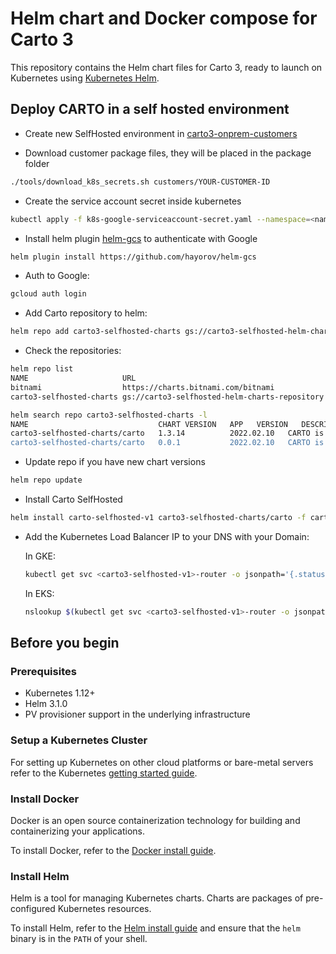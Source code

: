 # Helm chart and Docker compose for Carto 3

This repository contains the Helm chart files for Carto 3, ready to launch on Kubernetes using [Kubernetes Helm](https://github.com/helm/helm).

## Deploy CARTO in a self hosted environment

- Create new SelfHosted environment in [carto3-onprem-customers](https://github.com/CartoDB/carto3-onprem-customers)

- Download customer package files, they will be placed in the package folder

```bash
./tools/download_k8s_secrets.sh customers/YOUR-CUSTOMER-ID
```

- Create the service account secret inside kubernetes
```bash
kubectl apply -f k8s-google-serviceaccount-secret.yaml --namespace=<namespace>
```

- Install helm plugin [helm-gcs](https://github.com/hayorov/helm-gcs) to authenticate with Google

```bash
helm plugin install https://github.com/hayorov/helm-gcs
```

- Auth to Google:

```bash
gcloud auth login
```

- Add Carto repository to helm:

```bash
helm repo add carto3-selfhosted-charts gs://carto3-selfhosted-helm-charts-repository
```

- Check the repositories:

```bash
helm repo list
NAME                     URL                                          
bitnami                  https://charts.bitnami.com/bitnami           
carto3-selfhosted-charts gs://carto3-selfhosted-helm-charts-repository

helm search repo carto3-selfhosted-charts -l
NAME                             CHART VERSION   APP   VERSION   DESCRIPTION                                       
carto3-selfhosted-charts/carto   1.3.14          2022.02.10   CARTO is the world's leading Location Intellige...
carto3-selfhosted-charts/carto   0.0.1           2022.02.10   CARTO is the world's leading Location Intellige...
```

- Update repo if you have new chart versions
```bash
helm repo update
```

- Install Carto SelfHosted
```bash
helm install carto-selfhosted-v1 carto3-selfhosted-charts/carto -f carto-values.yaml -f carto-secrets.yaml
```

- Add the Kubernetes Load Balancer IP to your DNS with your Domain:

  In GKE:
  ```bash
  kubectl get svc <carto3-selfhosted-v1>-router -o jsonpath='{.status.loadBalancer.ingress.*.ip}'
  ```
  
  In EKS:
  ```bash
  nslookup $(kubectl get svc <carto3-selfhosted-v1>-router -o jsonpath='{.status.loadBalancer.ingress.*.hostname}')
  ```

## Before you begin

### Prerequisites

- Kubernetes 1.12+
- Helm 3.1.0
- PV provisioner support in the underlying infrastructure

### Setup a Kubernetes Cluster

For setting up Kubernetes on other cloud platforms or bare-metal servers refer to the Kubernetes [getting started guide](http://kubernetes.io/docs/getting-started-guides/).

### Install Docker

Docker is an open source containerization technology for building and containerizing your applications.

To install Docker, refer to the [Docker install guide](https://docs.docker.com/engine/install/).

### Install Helm

Helm is a tool for managing Kubernetes charts. Charts are packages of pre-configured Kubernetes resources.

To install Helm, refer to the [Helm install guide](https://github.com/helm/helm#install) and ensure that the `helm` binary is in the `PATH` of your shell.

